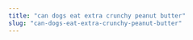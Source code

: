 ```yaml
---
title: "can dogs eat extra crunchy peanut butter"
slug: "can-dogs-eat-extra-crunchy-peanut-butter"
---
```


